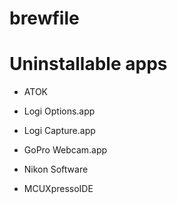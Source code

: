 # brewfile

# Uninstallable apps
- ATOK
- Logi Options.app
- Logi Capture.app

- GoPro Webcam.app
- Nikon Software

- MCUXpressoIDE


